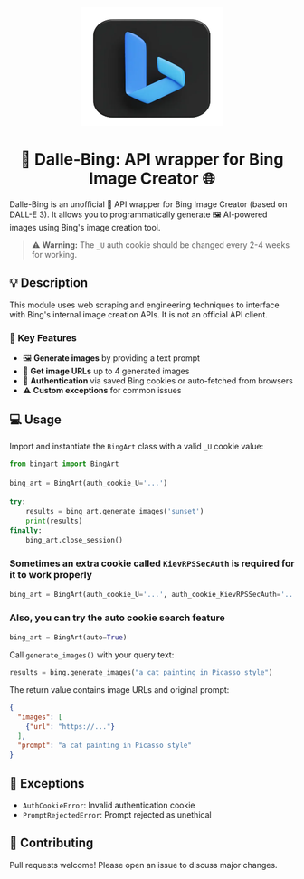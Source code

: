 <p align="center"> <img src="./logo.webp" alt="Logo" width="250" height="210"> </p> 


<h1 align="center">🎨 Dalle-Bing: API wrapper for Bing Image Creator 🌐</h1>

Dalle-Bing is an unofficial 🤫 API wrapper for Bing Image Creator (based on DALL-E 3). It allows you to programmatically generate 🖼️ AI-powered images using Bing's image creation tool.

> ⚠️ **Warning:** The `_U` auth cookie should be changed every 2-4 weeks for working.

## 💡 Description 

This module uses web scraping and engineering techniques to interface with Bing's internal image creation APIs. It is not an official API client. 

### 🔑 Key Features

- 🖼️ **Generate images** by providing a text prompt
- 📸 **Get image URLs** up to 4 generated images  
- 🔐 **Authentication** via saved Bing cookies or auto-fetched from browsers
- ⚠️ **Custom exceptions** for common issues

## 💻 Usage

Import and instantiate the `BingArt` class with a valid `_U` cookie value:

```python
from bingart import BingArt

bing_art = BingArt(auth_cookie_U='...')

try:
    results = bing_art.generate_images('sunset')
    print(results)
finally:
    bing_art.close_session()
```

### Sometimes an extra cookie called `KievRPSSecAuth` is required for it to work properly

```python
bing_art = BingArt(auth_cookie_U='...', auth_cookie_KievRPSSecAuth='...')
```

### Also, you can try the auto cookie search feature

```python
bing_art = BingArt(auto=True)
```


Call `generate_images()` with your query text:

```python 
results = bing.generate_images("a cat painting in Picasso style")
```

The return value contains image URLs and original prompt: 

```json
{
  "images": [
    {"url": "https://..."}
  ],
  "prompt": "a cat painting in Picasso style"
}
```

## 🚨 Exceptions

- `AuthCookieError`: Invalid authentication cookie
- `PromptRejectedError`: Prompt rejected as unethical  

## 🤝 Contributing

Pull requests welcome! Please open an issue to discuss major changes.
